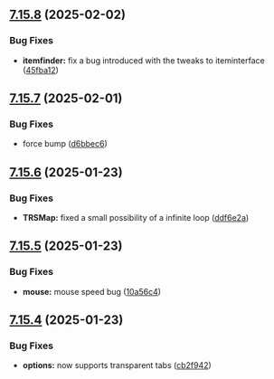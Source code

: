 ## [7.15.8](https://github.com/Torwent/SRL-T/compare/v7.15.7...v7.15.8) (2025-02-02)


### Bug Fixes

* **itemfinder:** fix a bug introduced with the tweaks to iteminterface ([45fba12](https://github.com/Torwent/SRL-T/commit/45fba128706b0a1ce98b11a8b7c96a57d7364767))



## [7.15.7](https://github.com/Torwent/SRL-T/compare/v7.15.6...v7.15.7) (2025-02-01)


### Bug Fixes

* force bump ([d6bbec6](https://github.com/Torwent/SRL-T/commit/d6bbec6ee63e6bfb185f056987896a0d3cf58992))



## [7.15.6](https://github.com/Torwent/SRL-T/compare/v7.15.5...v7.15.6) (2025-01-23)


### Bug Fixes

* **TRSMap:** fixed a small possibility of a infinite loop ([ddf6e2a](https://github.com/Torwent/SRL-T/commit/ddf6e2a096ed4004285e7938a57960d6ab7f69de))



## [7.15.5](https://github.com/Torwent/SRL-T/compare/v7.15.4...v7.15.5) (2025-01-23)


### Bug Fixes

* **mouse:** mouse speed bug ([10a56c4](https://github.com/Torwent/SRL-T/commit/10a56c41467ea8370d81e392436edd536da192af))



## [7.15.4](https://github.com/Torwent/SRL-T/compare/v7.15.3...v7.15.4) (2025-01-23)


### Bug Fixes

* **options:** now supports transparent tabs ([cb2f942](https://github.com/Torwent/SRL-T/commit/cb2f9428fb872bb238939cede8f3e863175c834a))



